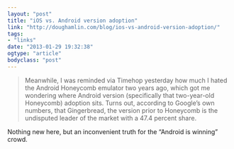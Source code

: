 ```yaml
---
layout: "post"
title: "iOS vs. Android version adoption"
link: "http://doughamlin.com/blog/ios-vs-android-version-adoption/"
tags: 
- "links"
date: "2013-01-29 19:32:38"
ogtype: "article"
bodyclass: "post"
---
```


> Meanwhile, I was reminded via Timehop yesterday how much I hated the Android Honeycomb emulator two years ago, which got me wondering where Android version (specifically that two-year-old Honeycomb) adoption sits. Turns out, according to Google’s own numbers, that Gingerbread, the version prior to Honeycomb is the undisputed leader of the market with a 47.4 percent share.

Nothing new here, but an inconvenient truth for the “Android is winning” crowd.